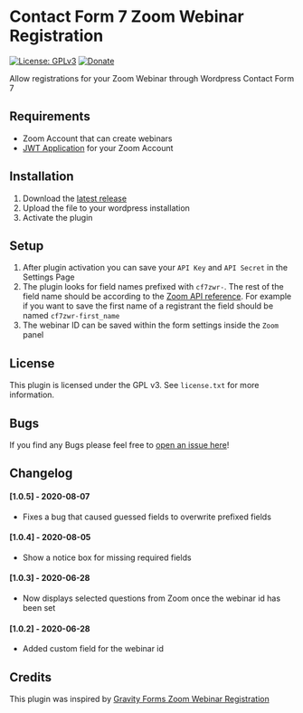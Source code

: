 # Contact Form 7 Zoom Webinar Registration

[![License: GPLv3](https://img.shields.io/badge/License-GPLv3-blue.svg)](https://www.gnu.org/licenses/gpl-3.0)
[![Donate](https://img.shields.io/badge/Donate-PayPal-green.svg)](https://www.paypal.me/ualgan)

Allow registrations for your Zoom Webinar through Wordpress Contact Form 7

## Requirements

- Zoom Account that can create webinars
- [JWT Application](https://marketplace.zoom.us/develop/create) for your Zoom Account

## Installation

1. Download the [latest release](https://github.com/usame-algan/cf7-zoom-webinar-registration/releases/latest)
2. Upload the file to your wordpress installation
3. Activate the plugin

## Setup

1. After plugin activation you can save your `API Key` and `API Secret` in the Settings Page
2. The plugin looks for field names prefixed with `cf7zwr-`. The rest of the field name should be according to the [Zoom API reference](https://marketplace.zoom.us/docs/api-reference/zoom-api/webinars/webinarregistrantcreate). For example if you want to save the first name of a registrant the field should be named `cf7zwr-first_name`
3. The webinar ID can be saved within the form settings inside the `Zoom` panel

## License

This plugin is licensed under the GPL v3. See `license.txt` for more information.

## Bugs

If you find any Bugs please feel free to [open an issue here](https://github.com/usame-algan/cf7-zoom-webinar-registration/issues)!

## Changelog

#### [1.0.5] - 2020-08-07
- Fixes a bug that caused guessed fields to overwrite prefixed fields

#### [1.0.4] - 2020-08-05
- Show a notice box for missing required fields

#### [1.0.3] - 2020-06-28
- Now displays selected questions from Zoom once the webinar id has been set

#### [1.0.2] - 2020-06-28
- Added custom field for the webinar id

## Credits

This plugin was inspired by [Gravity Forms Zoom Webinar Registration](https://github.com/michaelbourne/gravity-forms-zoom-webinar-registration)
